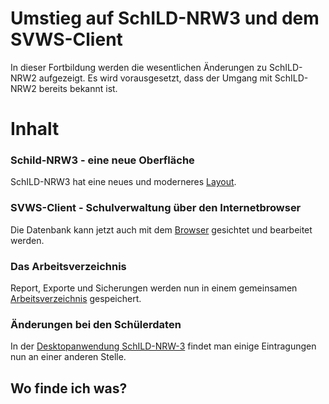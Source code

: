 # Umstieg auf SchILD-NRW3 und dem SVWS-Client

In dieser Fortbildung werden die wesentlichen Änderungen zu SchILD-NRW2 aufgezeigt. Es wird vorausgesetzt, dass der Umgang mit SchILD-NRW2 bereits bekannt ist. 

# Inhalt



### Schild-NRW3 - eine neue Oberfläche
SchILD-NRW3 hat eine neues und moderneres [Layout](./Uebersicht/SchILD3_Oberflaeche/index.md).

### SVWS-Client - Schulverwaltung über den Internetbrowser
Die Datenbank kann jetzt auch mit dem [Browser](./Uebersicht/SVWS_Client/index.md) gesichtet und bearbeitet werden.

### Das Arbeitsverzeichnis
Report, Exporte und Sicherungen werden nun in einem gemeinsamen [Arbeitsverzeichnis](./Uebersicht/Arbeitsverzeichnis/index.md) gespeichert.


### Änderungen bei den Schülerdaten
In der [Desktopanwendung SchILD-NRW-3](./Schueler/schild3/index.md) findet man einige Eintragungen nun an einer anderen Stelle.

## Wo finde ich was?




